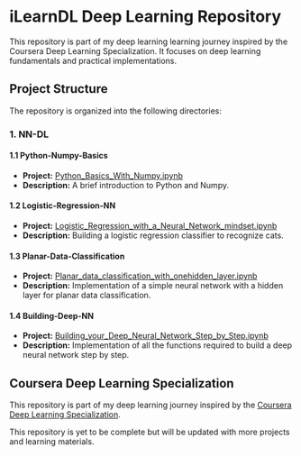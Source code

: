 # iLearnDL Deep Learning Repository

This repository is part of my deep learning learning journey inspired by the Coursera Deep Learning Specialization. It focuses on deep learning fundamentals and practical implementations.

## Project Structure

The repository is organized into the following directories:

### 1. NN-DL

#### 1.1 Python-Numpy-Basics

- **Project:** [Python_Basics_With_Numpy.ipynb](iLearnDL/NN-DL/Python-Numpy-Basics/Python_Basics_With_Numpy.ipynb)
- **Description:** A brief introduction to Python and Numpy.

#### 1.2 Logistic-Regression-NN

- **Project:** [Logistic_Regression_with_a_Neural_Network_mindset.ipynb](iLearnDL/NN-DL/Logistic-Regression-NN/Logistic_Regression_with_a_Neural_Network_mindset.ipynb)
- **Description:** Building a logistic regression classifier to recognize cats.

#### 1.3 Planar-Data-Classification

- **Project:** [Planar_data_classification_with_onehidden_layer.ipynb](iLearnDL/NN-DL/Planar-Data-Classification/Planar_data_classification_with_onehidden_layer.ipynb)
- **Description:** Implementation of a simple neural network with a hidden layer for planar data classification.

#### 1.4 Building-Deep-NN

- **Project:** [Building_your_Deep_Neural_Network_Step_by_Step.ipynb](iLearnDL/NN-DL/Building-Deep-NN/Building_your_Deep_Neural_Network_Step_by_Step.ipynb)
- **Description:** Implementation of all the functions required to build a deep neural network step by step.

## Coursera Deep Learning Specialization

This repository is part of my deep learning journey inspired by the [Coursera Deep Learning Specialization](https://www.coursera.org/specializations/deep-learning).

This repository is yet to be complete but will be updated with more projects and learning materials.